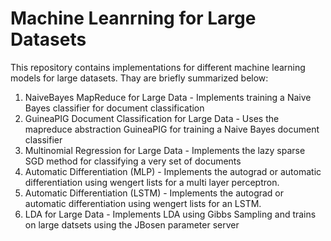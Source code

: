 # Machine Leanrning for Large Datasets

This repository contains implementations for different machine learning models for large datasets. Thay are briefly summarized below:

1. NaiveBayes MapReduce for Large Data - Implements training a Naive Bayes classifier for document classification
2. GuineaPIG Document Classification for Large Data - Uses the mapreduce abstraction GuineaPIG for training a Naive Bayes document classifier
3. Multinomial Regression for Large Data - Implements the lazy sparse SGD method for classifying a very set of documents
4. Automatic Differentiation (MLP) - Implements the autograd or automatic differentiation using wengert lists for a multi layer perceptron.
5. Automatic Differentiation (LSTM) - Implements the autograd or automatic differentiation using wengert lists for an LSTM.
6. LDA for Large Data - Implements LDA using Gibbs Sampling and trains on large datsets using the JBosen parameter server